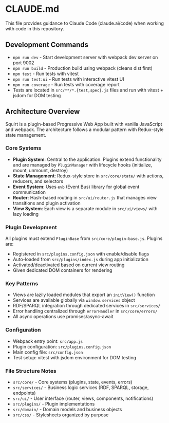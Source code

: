 # CLAUDE.md

This file provides guidance to Claude Code (claude.ai/code) when working with code in this repository.

## Development Commands

- `npm run dev` - Start development server with webpack dev server on port 9002
- `npm run build` - Production build using webpack (cleans dist first)
- `npm test` - Run tests with vitest
- `npm run test:ui` - Run tests with interactive vitest UI
- `npm run coverage` - Run tests with coverage report
- Tests are located in `src/**/*.{test,spec}.js` files and run with vitest + jsdom for DOM testing

## Architecture Overview

Squirt is a plugin-based Progressive Web App built with vanilla JavaScript and webpack. The architecture follows a modular pattern with Redux-style state management.

### Core Systems

- **Plugin System**: Central to the application. Plugins extend functionality and are managed by `PluginManager` with lifecycle hooks (initialize, mount, unmount, destroy)
- **State Management**: Redux-style store in `src/core/state/` with actions, reducers, and selectors
- **Event System**: Uses `evb` (Event Bus) library for global event communication
- **Router**: Hash-based routing in `src/ui/router.js` that manages view transitions and plugin activation
- **View System**: Each view is a separate module in `src/ui/views/` with lazy loading

### Plugin Development

All plugins must extend `PluginBase` from `src/core/plugin-base.js`. Plugins are:
- Registered in `src/plugins.config.json` with enable/disable flags
- Auto-loaded from `src/plugins/index.js` during app initialization
- Activated/deactivated based on current view routing
- Given dedicated DOM containers for rendering

### Key Patterns

- Views are lazily loaded modules that export an `initView()` function
- Services are available globally via `window.services` object
- RDF/SPARQL integration through dedicated services in `src/services/`
- Error handling centralized through `errorHandler` in `src/core/errors/`
- All async operations use promises/async-await

### Configuration

- Webpack entry point: `src/app.js`
- Plugin configuration: `src/plugins.config.json` 
- Main config file: `src/config.json`
- Test setup: vitest with jsdom environment for DOM testing

### File Structure Notes

- `src/core/` - Core systems (plugins, state, events, errors)
- `src/services/` - Business logic services (RDF, SPARQL, storage, endpoints)
- `src/ui/` - User interface (router, views, components, notifications)
- `src/plugins/` - Plugin implementations
- `src/domain/` - Domain models and business objects
- `src/css/` - Stylesheets organized by purpose